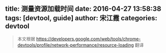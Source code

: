 title: 测量资源加载时间
date: 2016-04-27 13:58:38
tags: [devtool, guide]
author: 宋江霞
categories: devtool
---

> 本文根据 https://developers.google.com/web/tools/chrome-devtools/profile/network-performance/resource-loading 翻译

